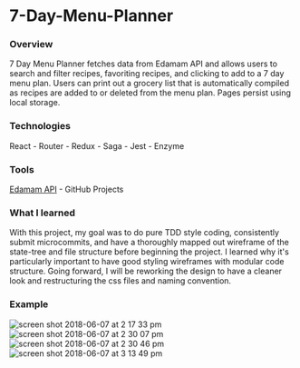 # 7-Day-Menu-Planner

### Overview
7 Day Menu Planner fetches data from Edamam API and allows users to search and filter recipes, favoriting recipes, and clicking to add to a 7 day menu plan. Users can print out a grocery list that is automatically compiled as recipes are added to or deleted from the menu plan. Pages persist using local storage.  

### Technologies
React - Router - Redux - Saga - Jest - Enzyme

### Tools
[Edamam API](https://developer.edamam.com/) - GitHub Projects

### What I learned
With this project, my goal was to do pure TDD style coding, consistently submit microcommits, and have a thoroughly mapped out wireframe of the state-tree and file structure before beginning the project. I learned why it's particularly important to have good styling wireframes with modular code structure. Going forward, I will be reworking the design to have a cleaner look and restructuring the css files and naming convention. 

### Example
![screen shot 2018-06-07 at 2 17 33 pm](https://user-images.githubusercontent.com/33009555/41126342-741e70a8-6a64-11e8-8f09-4b15478676e3.png)
![screen shot 2018-06-07 at 2 30 07 pm](https://user-images.githubusercontent.com/33009555/41126348-762f4296-6a64-11e8-8ef5-669b33f56ec1.png)
![screen shot 2018-06-07 at 2 30 46 pm](https://user-images.githubusercontent.com/33009555/41126353-7874e18c-6a64-11e8-932e-1d376b451f85.png)
![screen shot 2018-06-07 at 3 13 49 pm](https://user-images.githubusercontent.com/33009555/41126692-99a6c676-6a65-11e8-8b0b-fbd7114deed9.png)

